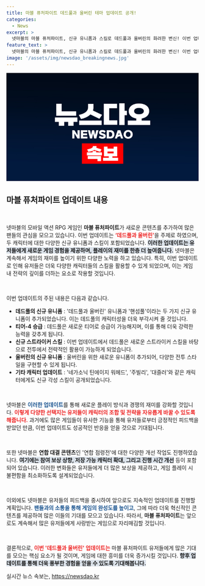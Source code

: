 ```yaml
---
title: 마블 퓨처파이트 데드풀과 울버린 테마 업데이트 공개!
categories:
  - News
excerpt: >
  넷마블의 마블 퓨처파이트, 신규 유니폼과 스킬로 데드풀과 울버린의 화려한 변신! 이번 업데이트에서 함께 공개된 신규 스트라이커 스킬과 연합 점령전 보상 상향까지! 지금 바로 확인해보세요!
feature_text: >
  넷마블의 마블 퓨처파이트, 신규 유니폼과 스킬로 데드풀과 울버린의 화려한 변신! 이번 업데이트에서 함께 공개된 신규 스트라이커 스킬과 연합 점령전 보상 상향까지! 지금 바로 확인해보세요!
image: '/assets/img/newsdao_breakingnews.jpg'
---
```


<p><img src="/assets/img/newsdao_breakingnews.jpg" alt="bookingtag 속보" /></p>

<h2 data-ke-size="size26">마블 퓨처파이트 업데이트 내용</h2>

<p data-ke-size="size16">&nbsp;</p>

<p>넷마블의 모바일 액션 RPG 게임인 <b>마블 퓨처파이트</b>가 새로운 콘텐츠를 추가하여 많은 팬들의 관심을 모으고 있습니다. 이번 업데이트는 <b><span style="color: #ee2323;">‘데드풀과 울버린’</span></b>을 주제로 하였으며, 두 캐릭터에 대한 다양한 신규 유니폼과 스킬이 포함되었습니다. <b><span style="background-color: #21538527;">이러한 업데이트는 유저들에게 새로운 게임 경험을 제공하며, 플레이의 재미를 한층 더 높여줍니다.</span></b> 넷마블은 계속해서 게임의 재미를 높이기 위한 다양한 노력을 하고 있습니다. 특히, 이번 업데이트로 인해 유저들은 더욱 다양한 캐릭터들의 스킬을 활용할 수 있게 되었으며, 이는 게임 내 전략의 깊이를 더하는 요소로 작용할 것입니다. </p>

<p data-ke-size="size16">&nbsp;</p>

<p>이번 업데이트의 주된 내용은 다음과 같습니다. </p>

<ul>
<li><b>데드풀의 신규 유니폼</b> : '데드풀과 울버린' 유니폼과 '핸섬풀'이라는 두 가지 신규 유니폼이 추가되었습니다. 이는 데드풀의 캐릭터성을 더욱 부각시켜 줄 것입니다.</li>
<li><b>티어-4 승급</b> : 데드풀은 새로운 티어로 승급이 가능해지며, 이를 통해 더욱 강력한 능력을 갖추게 됩니다.</li>
<li><b>신규 스트라이커 스킬</b> : 이번 업데이트에서 데드풀은 새로운 스트라이커 스킬을 바탕으로 전투에서 전략적인 활용이 가능하게 되었습니다.</li>
<li><b>울버린의 신규 유니폼</b> : 울버린을 위한 새로운 유니폼이 추가되어, 다양한 전투 스타일을 구현할 수 있게 됩니다.</li>
<li><b>기타 캐릭터 업데이트</b> : '네가소닉 틴에이지 워헤드', '주빌리', '대즐러'와 같은 캐릭터에게도 신규 각성 스킬이 공개되었습니다.</li>
</ul>

<p data-ke-size="size16">&nbsp;</p>

<p>넷마블은 <b><span style="color: #1a5490;">이러한 업데이트</span></b>를 통해 새로운 플레이 방식과 경쟁의 재미를 강화할 것입니다. <b><span style="color: #ee2323;">이렇게 다양한 선택지는 유저들이 캐릭터의 조합 및 전략을 자유롭게 바꿀 수 있도록 해줍니다.</span></b> 과거에도 많은 게임들이 유사한 기능을 통해 유저들로부터 긍정적인 피드백을 받았던 만큼, 이번 업데이트도 성공적인 반응을 얻을 것으로 기대됩니다. </p>

<p data-ke-size="size16">&nbsp;</p>

<p>또한 넷마블은 <b>연합 대결 콘텐츠</b>인 '연합 점령전'에 대한 다양한 개선 작업도 진행하였습니다. <b><span style="background-color: #21538527;">여기에는 참여 보상 상향, 저장 가능 캐릭터 확대, 그리고 진행 시간 개선</span></b> 등이 포함되어 있습니다. 이러한 변화들은 유저들에게 더 많은 보상을 제공하고, 게임 플레이 시 불편함을 최소화하도록 설계되었습니다. </p>

<p data-ke-size="size16">&nbsp;</p>

<p>이외에도 넷마블은 유저들의 피드백을 중시하여 앞으로도 지속적인 업데이트를 진행할 계획입니다. <b><span style="color: #1a5490;">팬들과의 소통을 통해 게임의 완성도를 높이고</span></b>, 그에 따라 더욱 혁신적인 콘텐츠를 제공하여 많은 이들의 기대를 모으고 있습니다. 따라서, <b>마블 퓨처파이트</b>는 앞으로도 계속해서 많은 유저들에게 사랑받는 게임으로 자리매김할 것입니다. </p>

<p data-ke-size="size16">&nbsp;</p>

<p>결론적으로, <b><span style="color: #ee2323;">이번 '데드풀과 울버린' 업데이트는</span></b> 마블 퓨처파이트 유저들에게 많은 기대를 모으는 핵심 요소가 될 것이며, 게임에 대한 흥미를 더욱 증가시킬 것입니다. <b><span style="background-color: #21538527;">향후 업데이트를 통해 더욱 풍부한 경험을 얻을 수 있도록 기대해봅니다.</span></b></p>
실시간 뉴스 속보는, <a href="https://newsdao.kr" rel="dofollow">https://newsdao.kr</a>


